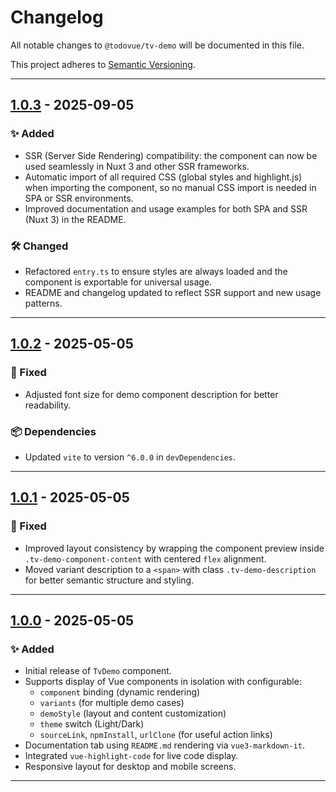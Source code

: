 # Changelog

All notable changes to `@todovue/tv-demo` will be documented in this file.

This project adheres to [Semantic Versioning](https://semver.org/).

---
## [1.0.3] - 2025-09-05

### ✨ Added
- SSR (Server Side Rendering) compatibility: the component can now be used seamlessly in Nuxt 3 and other SSR frameworks.
- Automatic import of all required CSS (global styles and highlight.js) when importing the component, so no manual CSS import is needed in SPA or SSR environments.
- Improved documentation and usage examples for both SPA and SSR (Nuxt 3) in the README.

### 🛠️ Changed
- Refactored `entry.ts` to ensure styles are always loaded and the component is exportable for universal usage.
- README and changelog updated to reflect SSR support and new usage patterns.

---
## [1.0.2] - 2025-05-05

### 🐛 Fixed
- Adjusted font size for demo component description for better readability.

### 📦 Dependencies
- Updated `vite` to version `^6.0.0` in `devDependencies`.

---
## [1.0.1] - 2025-05-05

### 🐛 Fixed
- Improved layout consistency by wrapping the component preview inside `.tv-demo-component-content` with centered `flex` alignment.
- Moved variant description to a `<span>` with class `.tv-demo-description` for better semantic structure and styling.

---
## [1.0.0] - 2025-05-05

### ✨ Added
- Initial release of `TvDemo` component.
- Supports display of Vue components in isolation with configurable:
    - `component` binding (dynamic rendering)
    - `variants` (for multiple demo cases)
    - `demoStyle` (layout and content customization)
    - `theme` switch (Light/Dark)
    - `sourceLink`, `npmInstall`, `urlClone` (for useful action links)
- Documentation tab using `README.md` rendering via `vue3-markdown-it`.
- Integrated `vue-highlight-code` for live code display.
- Responsive layout for desktop and mobile screens.

---
[1.0.3]: https://github.com/TODOvue/tv-demo/pull/21/files
[1.0.2]: https://github.com/TODOvue/tv-demo/pull/20/files
[1.0.1]: https://github.com/TODOvue/tv-demo/pull/19/files
[1.0.0]: https://github.com/TODOvue/tv-demo/pull/18/files
